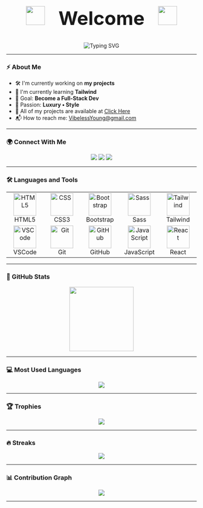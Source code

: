 <div align="center">
  <h1 style="font-size:50px;">
    <img src="https://user-images.githubusercontent.com/74038190/213844263-a8897a51-32f4-4b3b-b5c2-e1528b89f6f3.png" width="50px" /> &nbsp; Welcome &nbsp; <img src="https://user-images.githubusercontent.com/74038190/213844263-a8897a51-32f4-4b3b-b5c2-e1528b89f6f3.png" width="50px" />
  </h1>
</div>

<p align="center">
    <img
      src="https://readme-typing-svg.demolab.com?font=Fira+Code&size=28&duration=2000&pause=900&color=3DDCFF&center=true&vCenter=true&width=600&lines=keep+on+going;never+give+up;if+you+don't+want;if+you+don't+win;it+doesn't+matter."
      alt="Typing SVG"
    />
</p>

---

### ⚡ About Me

- 🛠️ I'm currently working on **my projects**
- 🌱 I'm currently learning **Tailwind**
- 🎯 Goal: **Become a Full-Stack Dev**  
- 💎 Passion: **Luxury • Style**
- 📁 All of my projects are available at <a href="https://github.com/VibelessYoung?tab=repositories">Click Here</a>
- 📬 How to reach me: <a href="mailto:VibelessYoung@gmail.com">VibelessYoung@gmail.com</a>

---

### 🌍 Connect With Me
<p align="center">
  <a href="https://instagram.com/vibeless.young"><img src="https://img.shields.io/badge/Instagram-%23E1306C.svg?&style=for-the-badge&logo=instagram&logoColor=white"/></a>
  <a href="mailto:vibelessyoung@gmail.com"><img src="https://img.shields.io/badge/Gmail-D14836?&style=for-the-badge&logo=gmail&logoColor=white"/></a>
  <a href="https://t.me/vibelessyoung"><img src="https://img.shields.io/badge/Telegram-0088CC?&style=for-the-badge&logo=telegram&logoColor=white"/></a>
</p>

---

### 🛠️ Languages and Tools

<table align="center">
  <tr>
    <td align="center" width="96">
      <img src="https://cdn.jsdelivr.net/gh/devicons/devicon/icons/html5/html5-original.svg" width="60" height="60" alt="HTML5" /><br>HTML5
    </td>
    <td align="center" width="96">
      <img src="https://cdn.jsdelivr.net/gh/devicons/devicon/icons/css3/css3-original.svg" width="60" height="60" alt="CSS" /><br>CSS3
    </td>
    <td align="center" width="96">
      <img src="https://cdn.jsdelivr.net/gh/devicons/devicon/icons/bootstrap/bootstrap-original.svg" width="60" height="60" alt="Bootstrap" /><br>Bootstrap
    </td>
    <td align="center" width="96">
      <img src="https://techstack-generator.vercel.app/sass-icon.svg" width="60" height="60" alt="Sass" /><br>Sass
    </td>
    <td align="center" width="96">
      <img src="https://cdn.simpleicons.org/tailwindcss/06B6D4" width="60" height="60" alt="Tailwind" /><br>Tailwind
    </td>
  </tr>
  <tr>
    <td align="center" width="96">
      <img src="https://cdn.jsdelivr.net/gh/devicons/devicon/icons/vscode/vscode-original.svg" width="60" height="60" alt="VSCode" /><br>VSCode
    </td>
    <td align="center" width="96">
      <img src="https://cdn.jsdelivr.net/gh/devicons/devicon/icons/git/git-original.svg" width="60" height="60" alt="Git" /><br>Git
    </td>
    <td align="center" width="96">
      <img src="https://techstack-generator.vercel.app/github-icon.svg" width="60" height="60" alt="GitHub" /><br>GitHub
    </td>
    <td align="center" width="96">
      <img src="https://techstack-generator.vercel.app/js-icon.svg" width="60" height="60" alt="JavaScript" /><br>JavaScript
    </td>
    <td align="center" width="96">
      <img src="https://techstack-generator.vercel.app/react-icon.svg" width="60" height="60" alt="React" /><br>React
    </td>
  </tr>
</table>


---

### 🚀 GitHub Stats
<p align="center">
  <img src="https://github-readme-stats.vercel.app/api?username=vibelessyoung&show_icons=true&theme=radical&hide_border=true" height="170"/>
</p>

---

### 💻 Most Used Languages
<p align="center">
  <img src="https://github-readme-stats.vercel.app/api/top-langs/?username=vibelessyoung&layout=compact&theme=radical&hide_border=true" />
</p>

---

### 🏆 Trophies
<p align="center">
  <img src="https://github-profile-trophy.vercel.app/?username=vibelessyoung&theme=radical&no-frame=true&margin-w=10" />
</p>

---

### 🔥 Streaks
<p align="center">
  <img src="https://streak-stats.demolab.com/?user=vibelessyoung&theme=radical&hide_border=true"/>
</p>

---

### 📊 Contribution Graph
<p align="center">
  <img src="https://github-readme-activity-graph.vercel.app/graph?username=vibelessyoung&theme=redical"/>
</p>

---
